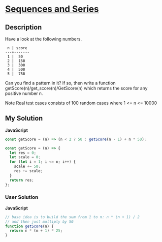 # [Sequences and Series](https://www.codewars.com/kata/5254bd1357d59fbbe90001ec)

## Description

Have a look at the following numbers.

```
 n | score
---+-------
 1 |  50
 2 |  150
 3 |  300
 4 |  500
 5 |  750
```

Can you find a pattern in it? If so, then write a function getScore(n)/get_score(n)/GetScore(n) which returns the score for any positive number n.

Note Real test cases consists of 100 random cases where 1 <= n <= 10000

## My Solution

**JavaScript**

```js
const getScore = (n) => (n < 2 ? 50 : getScore(n - 1) + n * 50);
```

```js
const getScore = (n) => {
  let res = 0;
  let scale = 0;
  for (let i = 1; i <= n; i++) {
    scale += 50;
    res += scale;
  }
  return res;
};
```

### User Solution

**JavaScript**

```js
// base idea is to build the sum from 1 to n: n * (n + 1) / 2
// and then just multiply by 50
function getScore(n) {
  return n * (n + 1) * 25;
}
```
